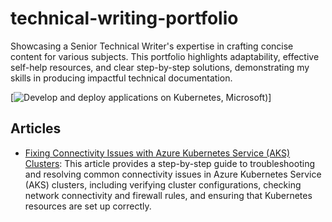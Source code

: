 # technical-writing-portfolio
Showcasing a Senior Technical Writer's expertise in crafting concise content for various subjects. This portfolio highlights adaptability, effective self-help resources, and clear step-by-step solutions, demonstrating my skills in producing impactful technical documentation.

[![Develop and deploy applications on Kubernetes, Microsoft](https://learn.microsoft.com/en-us/users/courtneywhite-1083/certifications/certification-details/certification.nouid.1519))]

## Articles

- [Fixing Connectivity Issues with Azure Kubernetes Service (AKS) Clusters](https://github.com/CourtneyWhy/technical-writing-portfolio/blob/main/aks-cluster-connectivity-issues.md): This article provides a step-by-step guide to troubleshooting and resolving common connectivity issues in Azure Kubernetes Service (AKS) clusters, including verifying cluster configurations, checking network connectivity and firewall rules, and ensuring that Kubernetes resources are set up correctly.
